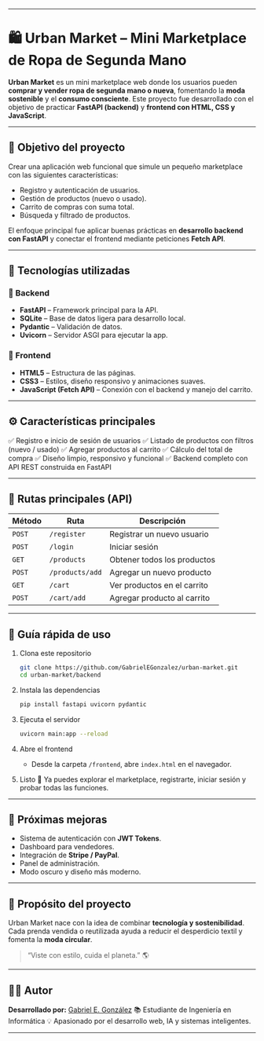 
---

# 🛍️ Urban Market – Mini Marketplace de Ropa de Segunda Mano

**Urban Market** es un mini marketplace web donde los usuarios pueden **comprar y vender ropa de segunda mano o nueva**, fomentando la **moda sostenible** y el **consumo consciente**.
Este proyecto fue desarrollado con el objetivo de practicar **FastAPI (backend)** y **frontend con HTML, CSS y JavaScript**.

---

## 🚀 **Objetivo del proyecto**

Crear una aplicación web funcional que simule un pequeño marketplace con las siguientes características:

* Registro y autenticación de usuarios.
* Gestión de productos (nuevo o usado).
* Carrito de compras con suma total.
* Búsqueda y filtrado de productos.

El enfoque principal fue aplicar buenas prácticas en **desarrollo backend con FastAPI** y conectar el frontend mediante peticiones **Fetch API**.

---

## 🧠 **Tecnologías utilizadas**

### 🔹 Backend

* **FastAPI** – Framework principal para la API.
* **SQLite** – Base de datos ligera para desarrollo local.
* **Pydantic** – Validación de datos.
* **Uvicorn** – Servidor ASGI para ejecutar la app.

### 🔹 Frontend

* **HTML5** – Estructura de las páginas.
* **CSS3** – Estilos, diseño responsivo y animaciones suaves.
* **JavaScript (Fetch API)** – Conexión con el backend y manejo del carrito.

---

## ⚙️ **Características principales**

✅ Registro e inicio de sesión de usuarios
✅ Listado de productos con filtros (nuevo / usado)
✅ Agregar productos al carrito
✅ Cálculo del total de compra
✅ Diseño limpio, responsivo y funcional
✅ Backend completo con API REST construida en FastAPI

---

## 🔑 **Rutas principales (API)**

| Método | Ruta            | Descripción                 |
| ------ | --------------- | --------------------------- |
| `POST` | `/register`     | Registrar un nuevo usuario  |
| `POST` | `/login`        | Iniciar sesión              |
| `GET`  | `/products`     | Obtener todos los productos |
| `POST` | `/products/add` | Agregar un nuevo producto   |
| `GET`  | `/cart`         | Ver productos en el carrito |
| `POST` | `/cart/add`     | Agregar producto al carrito |

---

## 🧭 **Guía rápida de uso**

1. Clona este repositorio

   ```bash
   git clone https://github.com/GabrielEGonzalez/urban-market.git
   cd urban-market/backend
   ```

2. Instala las dependencias

   ```bash
   pip install fastapi uvicorn pydantic
   ```

3. Ejecuta el servidor

   ```bash
   uvicorn main:app --reload
   ```

4. Abre el frontend

   * Desde la carpeta `/frontend`, abre `index.html` en el navegador.

5. Listo 🎉
   Ya puedes explorar el marketplace, registrarte, iniciar sesión y probar todas las funciones.

---


## 🧩 **Próximas mejoras**

* Sistema de autenticación con **JWT Tokens**.
* Dashboard para vendedores.
* Integración de **Stripe / PayPal**.
* Panel de administración.
* Modo oscuro y diseño más moderno.

---

## 🌿 **Propósito del proyecto**

Urban Market nace con la idea de combinar **tecnología y sostenibilidad**.
Cada prenda vendida o reutilizada ayuda a reducir el desperdicio textil y fomenta la **moda circular**.

> “Viste con estilo, cuida el planeta.” 🌎

---

## 👨‍💻 **Autor**

**Desarrollado por:** [Gabriel E. González](https://github.com/GabrielEGonzalez)
📚 Estudiante de Ingeniería en Informática
💡 Apasionado por el desarrollo web, IA y sistemas inteligentes.

---